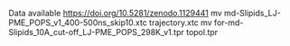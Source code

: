 Data available https://doi.org/10.5281/zenodo.1129441
mv md-Slipids_LJ-PME_POPS_v1_400-500ns_skip10.xtc trajectory.xtc
mv for-md-Slipids_10A_cut-off_LJ-PME_POPS_298K_v1.tpr topol.tpr
